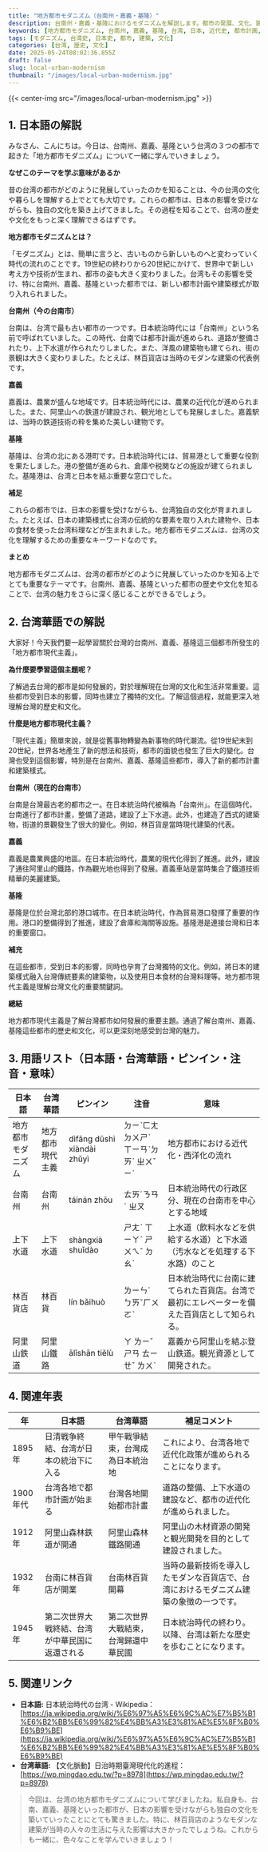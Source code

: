 ```yaml
---
title: "地方都市モダニズム（台南州・嘉義・基隆）"
description: 台南州・嘉義・基隆におけるモダニズムを解説します。都市の発展、文化、建築様式など、当時の様子をやさしい日本語と台湾華語で学びましょう。
keywords: [地方都市モダニズム, 台南州, 嘉義, 基隆, 台湾, 日本, 近代史, 都市計画, 建築, 文化]
tags: [モダニズム, 台湾史, 日本史, 都市, 建築, 文化]
categories: [台湾, 歴史, 文化]
date: 2025-05-24T08:02:36.855Z
draft: false
slug: local-urban-modernism
thumbnail: "/images/local-urban-modernism.jpg"
---
```


{{< center-img src="/images/local-urban-modernism.jpg" >}}

## 1. 日本語の解説

みなさん、こんにちは。今日は、台南州、嘉義、基隆という台湾の３つの都市で起きた「地方都市モダニズム」について一緒に学んでいきましょう。

**なぜこのテーマを学ぶ意味があるか**

昔の台湾の都市がどのように発展していったのかを知ることは、今の台湾の文化や暮らしを理解する上でとても大切です。これらの都市は、日本の影響を受けながらも、独自の文化を築き上げてきました。その過程を知ることで、台湾の歴史や文化をもっと深く理解できるはずです。

**地方都市モダニズムとは？**

「モダニズム」とは、簡単に言うと、古いものから新しいものへと変わっていく時代の流れのことです。19世紀の終わりから20世紀にかけて、世界中で新しい考え方や技術が生まれ、都市の姿も大きく変わりました。台湾もその影響を受け、特に台南州、嘉義、基隆といった都市では、新しい都市計画や建築様式が取り入れられました。

**台南州（今の台南市）**

台南は、台湾で最も古い都市の一つです。日本統治時代には「台南州」という名前で呼ばれていました。この時代、台南では都市計画が進められ、道路が整備されたり、上下水道が作られたりしました。また、洋風の建築物も建てられ、街の景観は大きく変わりました。たとえば、林百貨店は当時のモダンな建築の代表例です。

**嘉義**

嘉義は、農業が盛んな地域です。日本統治時代には、農業の近代化が進められました。また、阿里山への鉄道が建設され、観光地としても発展しました。嘉義駅は、当時の鉄道技術の粋を集めた美しい建物です。

**基隆**

基隆は、台湾の北にある港町です。日本統治時代には、貿易港として重要な役割を果たしました。港の整備が進められ、倉庫や税関などの施設が建てられました。基隆港は、台湾と日本を結ぶ重要な窓口でした。

**補足**

これらの都市では、日本の影響を受けながらも、台湾独自の文化が育まれました。たとえば、日本の建築様式に台湾の伝統的な要素を取り入れた建物や、日本の食材を使った台湾料理などが生まれました。地方都市モダニズムは、台湾の文化を理解するための重要なキーワードなのです。

**まとめ**

地方都市モダニズムは、台湾の都市がどのように発展していったのかを知る上でとても重要なテーマです。台南州、嘉義、基隆といった都市の歴史や文化を知ることで、台湾の魅力をさらに深く感じることができるでしょう。

## 2. 台湾華語での解説

大家好！今天我們要一起學習關於台灣的台南州、嘉義、基隆這三個都市所發生的「地方都市現代主義」。

**為什麼要學習這個主題呢？**

了解過去台灣的都市是如何發展的，對於理解現在台灣的文化和生活非常重要。這些都市受到日本的影響，同時也建立了獨特的文化。了解這個過程，就能更深入地理解台灣的歷史和文化。

**什麼是地方都市現代主義？**

「現代主義」簡單來說，就是從舊事物轉變為新事物的時代潮流。從19世紀末到20世紀，世界各地產生了新的想法和技術，都市的面貌也發生了巨大的變化。台灣也受到這個影響，特別是在台南州、嘉義、基隆這些都市，導入了新的都市計畫和建築樣式。

**台南州（現在的台南市）**

台南是台灣最古老的都市之一。在日本統治時代被稱為「台南州」。在這個時代，台南進行了都市計畫，整備了道路，建設了上下水道。此外，也建造了西式的建築物，街道的景觀發生了很大的變化。例如，林百貨是當時現代建築的代表。

**嘉義**

嘉義是農業興盛的地區。在日本統治時代，農業的現代化得到了推進。此外，建設了通往阿里山的鐵路，作為觀光地也得到了發展。嘉義車站是當時集合了鐵道技術精華的美麗建築。

**基隆**

基隆是位於台灣北部的港口城市。在日本統治時代，作為貿易港口發揮了重要的作用。港口的整備得到了推進，建設了倉庫和海關等設施。基隆港是連接台灣和日本的重要窗口。

**補充**

在這些都市，受到日本的影響，同時也孕育了台灣獨特的文化。例如，將日本的建築樣式融入台灣傳統要素的建築物，以及使用日本食材的台灣料理等。地方都市現代主義是理解台灣文化的重要關鍵詞。

**總結**

地方都市現代主義是了解台灣都市如何發展的重要主題。通過了解台南州、嘉義、基隆這些都市的歷史和文化，可以更深刻地感受到台灣的魅力。

## 3. 用語リスト（日本語・台湾華語・ピンイン・注音・意味）

| 日本語         | 台湾華語         | ピンイン       | 注音     | 意味                                                      |
| -------------- | -------------- | ------------ | -------- | --------------------------------------------------------- |
| 地方都市モダニズム | 地方都市現代主義   | dìfāng dūshì xiàndài zhǔyì | ㄉㄧˋㄈㄤ ㄉㄨㄕˋ ㄒㄧㄢˋㄉㄞˋ ㄓㄨˇㄧˋ | 地方都市における近代化・西洋化の流れ                                      |
| 台南州         | 台南州         | táinán zhōu  | ㄊㄞˊㄋㄢˊ ㄓㄡ | 日本統治時代の行政区分、現在の台南市を中心とする地域                                  |
| 上下水道       | 上下水道       | shàngxià shuǐdào | ㄕㄤˋ ㄒㄧㄚˋ ㄕㄨㄟˇ ㄉㄠˋ | 上水道（飲料水などを供給する水道）と下水道（汚水などを処理する下水路）のこと           |
| 林百貨店       | 林百貨         | lín bǎihuò   | ㄌㄧㄣˊ ㄅㄞˇㄏㄨㄛˋ | 日本統治時代に台南に建てられた百貨店。台湾で最初にエレベーターを備えた百貨店として知られる。 |
| 阿里山鉄道     | 阿里山鐵路     | ālǐshān tiělù | ㄚ ㄌㄧˇ ㄕㄢ ㄊㄧㄝˇ ㄌㄨˋ | 嘉義から阿里山を結ぶ登山鉄道。観光資源として開発された。                               |

## 4. 関連年表

| 年      | 日本語                                  | 台湾華語                                | 補足コメント                                                                                           |
| ------- | ------------------------------------- | ------------------------------------- | --------------------------------------------------------------------------------------------------- |
| 1895年  | 日清戦争終結、台湾が日本の統治下に入る             | 甲午戰爭結束，台灣成為日本統治地                 | これにより、台湾各地で近代化政策が進められることになります。                                                               |
| 1900年代 | 台湾各地で都市計画が始まる                      | 台灣各地開始都市計畫                        | 道路の整備、上下水道の建設など、都市の近代化が進められました。                                                               |
| 1912年  | 阿里山森林鉄道が開通                         | 阿里山森林鐵路開通                        | 阿里山の木材資源の開発と観光開発を目的として建設されました。                                                                 |
| 1932年  | 台南に林百貨店が開業                         | 台南林百貨開幕                            | 当時の最新技術を導入したモダンな百貨店で、台湾におけるモダニズム建築の象徴の一つです。                                                |
| 1945年  | 第二次世界大戦終結、台湾が中華民国に返還される            | 第二次世界大戰結束，台灣歸還中華民國                 | 日本統治時代の終わり。以降、台湾は新たな歴史を歩むことになります。                                                               |

## 5. 関連リンク

*   **日本語:** 日本統治時代の台湾 - Wikipedia：[https://ja.wikipedia.org/wiki/%E6%97%A5%E6%9C%AC%E7%B5%B1%E6%B2%BB%E6%99%82%E4%BB%A3%E3%81%AE%E5%8F%B0%E6%B9%BE](https://ja.wikipedia.org/wiki/%E6%97%A5%E6%9C%AC%E7%B5%B1%E6%B2%BB%E6%99%82%E4%BB%A3%E3%81%AE%E5%8F%B0%E6%B9%BE)
*   **台湾華語:** 【文化脈動】日治時期臺灣現代化的進程：[https://wp.mingdao.edu.tw/?p=8978](https://wp.mingdao.edu.tw/?p=8978)

> 今回は、台湾の地方都市モダニズムについて学びましたね。私自身も、台南、嘉義、基隆といった都市が、日本の影響を受けながらも独自の文化を築いていったことにとても驚きました。特に、林百貨店のようなモダンな建築が当時の人々の生活に与えた影響は大きかったでしょうね。これからも一緒に、色々なことを学んでいきましょう！
